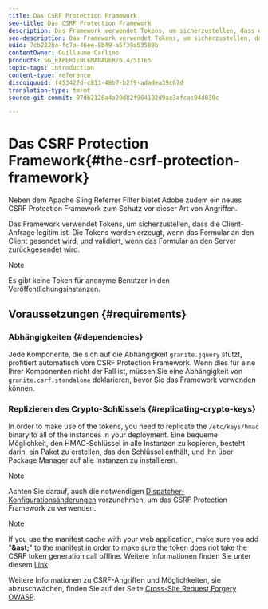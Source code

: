 ```yaml
---
title: Das CSRF Protection Framework
seo-title: Das CSRF Protection Framework
description: Das Framework verwendet Tokens, um sicherzustellen, dass die Client-Anfrage legitim ist
seo-description: Das Framework verwendet Tokens, um sicherzustellen, dass die Client-Anfrage legitim ist
uuid: 7cb222ba-fc7a-46ee-8b49-a5f39a53580b
contentOwner: Guillaume Carlino
products: SG_EXPERIENCEMANAGER/6.4/SITES
topic-tags: introduction
content-type: reference
discoiquuid: f453427d-c813-48b7-b2f9-adadea39c67d
translation-type: tm+mt
source-git-commit: 97db2126a4a20d82f964102d9ae3afcac94d830c

---
```



# Das CSRF Protection Framework{#the-csrf-protection-framework}

Neben dem Apache Sling Referrer Filter bietet Adobe zudem ein neues CSRF Protection Framework zum Schutz vor dieser Art von Angriffen.

Das Framework verwendet Tokens, um sicherzustellen, dass die Client-Anfrage legitim ist. Die Tokens werden erzeugt, wenn das Formular an den Client gesendet wird, und validiert, wenn das Formular an den Server zurückgesendet wird.

>[!NOTE]
>
>Es gibt keine Token für anonyme Benutzer in den Veröffentlichungsinstanzen.

## Voraussetzungen {#requirements}

### Abhängigkeiten {#dependencies}

Jede Komponente, die sich auf die Abhängigkeit `granite.jquery` stützt, profitiert automatisch vom CSRF Protection Framework. Wenn dies für eine Ihrer Komponenten nicht der Fall ist, müssen Sie eine Abhängigkeit von `granite.csrf.standalone` deklarieren, bevor Sie das Framework verwenden können.

### Replizieren des Crypto-Schlüssels {#replicating-crypto-keys}

In order to make use of the tokens, you need to replicate the `/etc/keys/hmac` binary to all of the instances in your deployment. Eine bequeme Möglichkeit, den HMAC-Schlüssel in alle Instanzen zu kopieren, besteht darin, ein Paket zu erstellen, das den Schlüssel enthält, und ihn über Package Manager auf alle Instanzen zu installieren.

>[!NOTE]
>
>Achten Sie darauf, auch die notwendigen [Dispatcher-Konfigurationsänderungen](https://helpx.adobe.com/experience-manager/dispatcher/user-guide.html) vorzunehmen, um das CSRF Protection Framework zu verwenden.

>[!NOTE]
>
>If you use the manifest cache with your web application, make sure you add &quot;**&amp;ast;**&quot; to the manifest in order to make sure the token does not take the CSRF token generation call offline. Weitere Informationen finden Sie unter diesem [Link](https://www.w3.org/TR/offline-webapps/).
>
>Weitere Informationen zu CSRF-Angriffen und Möglichkeiten, sie abzuschwächen, finden Sie auf der Seite [Cross-Site Request Forgery OWASP](https://owasp.org/www-community/attacks/csrf).
